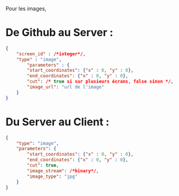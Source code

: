 Pour les images, 
# De Github au Server : 
```json
{
	"screen_id" : /*integer*/,
	"type" : "image",
    	"parameters" : {
		"start_coordinates": {"x" : 0, "y" : 0},
		"end_coordinates": {"x" : 0, "y" : 0},
		"cut": /* true si sur plusieurs écrans, false sinon */,
		"image_url": "url de l'image"
	}
}
```
# Du Server au Client : 
```json
{
	"type": "image",
	"parameters": {
		"start_coordinates": {"x" : 0, "y" : 0},
		"end_coordinates": {"x" : 0, "y" : 0},
		"cut": true,
		"image_stream": /*binary*/,
		"image_type": "jpg"
	}
}
```
